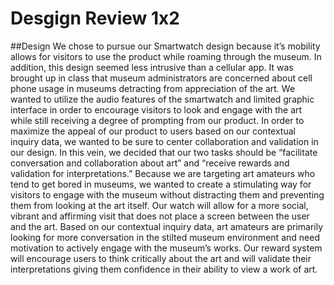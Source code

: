 # Desgign Review 1x2

##Design
We chose to pursue our Smartwatch design because it’s mobility allows for visitors to use the product while roaming through the museum. In addition, this design seemed less intrusive than a cellular app. It was brought up in class that museum administrators are concerned about cell phone usage in museums detracting from appreciation of the art. We wanted to utilize the audio features of the smartwatch and limited graphic interface in order to encourage visitors to look and engage with the art while still receiving a degree of prompting from our product. In order to maximize the appeal of our product to users based on our contextual inquiry data, we wanted to be sure to center collaboration and validation in our design. In this vein, we decided that our two tasks should be “facilitate conversation and collaboration about art” and “receive rewards and validation for interpretations.” Because we are targeting art amateurs who tend to get bored in museums, we wanted to create a stimulating way for visitors to engage with the museum without distracting them and preventing them from looking at the art itself. Our watch will allow for a more social, vibrant and affirming visit that does not place a screen between the user and the art. Based on our contextual inquiry data, art amateurs are primarily looking for more conversation in the stilted museum environment and need motivation to actively engage with the museum’s works. Our reward system will encourage users to think critically about the art and will validate their interpretations giving them confidence in their ability to view a work of art. 


